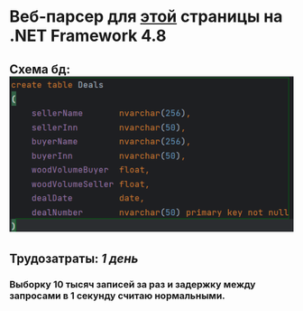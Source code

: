 # Веб-парсер для <a href="https://www.lesegais.ru/open-area/deal">этой</a> страницы на .NET Framework 4.8

## Схема бд: <img src="bd.png">

## Трудозатраты: <em>1 день</em>

### Выборку 10 тысяч записей за раз и задержку между запросами в 1 секунду считаю нормальными.